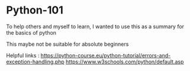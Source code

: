 # Python-101
To help others and myself to learn, I wanted to use this as a summary for the basics of python

This maybe not be suitable for absolute beginners

Helpful links : 
https://python-course.eu/python-tutorial/errors-and-exception-handling.php
https://www.w3schools.com/python/default.asp 
